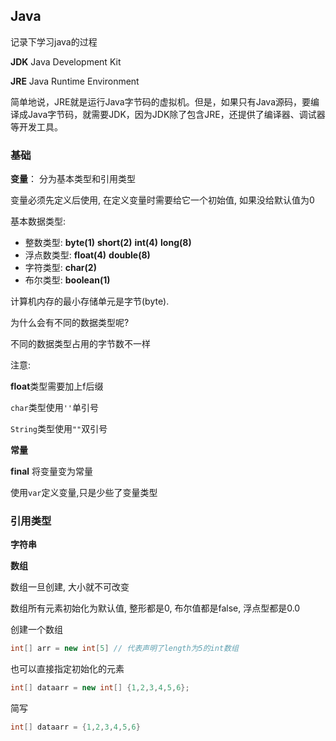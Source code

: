 ## Java

记录下学习java的过程

**JDK** Java Development Kit

**JRE** Java Runtime Environment

简单地说，JRE就是运行Java字节码的虚拟机。但是，如果只有Java源码，要编译成Java字节码，就需要JDK，因为JDK除了包含JRE，还提供了编译器、调试器等开发工具。



### 基础



**变量**： 分为基本类型和引用类型

变量必须先定义后使用, 在定义变量时需要给它一个初始值, 如果没给默认值为0

基本数据类型:

+ 整数类型: **byte(1)**  **short(2)** **int(4)** **long(8)**
+ 浮点数类型: **float(4)** **double(8)**
+ 字符类型: **char(2)**
+ 布尔类型: **boolean(1)**

计算机内存的最小存储单元是字节(byte).

为什么会有不同的数据类型呢?

不同的数据类型占用的字节数不一样

注意: 

**float**类型需要加上f后缀

`char`类型使用`''`单引号

`String`类型使用`""`双引号

**常量** 

**final** 将变量变为常量

使用`var`定义变量,只是少些了变量类型

### 引用类型

**字符串**



**数组**

数组一旦创建, 大小就不可改变

数组所有元素初始化为默认值, 整形都是0, 布尔值都是false, 浮点型都是0.0

创建一个数组

```java
int[] arr = new int[5] // 代表声明了length为5的int数组
```

也可以直接指定初始化的元素

```java
int[] dataarr = new int[] {1,2,3,4,5,6};
```

简写

```java
int[] dataarr = {1,2,3,4,5,6}
```





